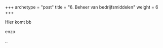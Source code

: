 +++
archetype = "post"
title = "6. Beheer van bedrijfsmiddelen"
weight = 6
+++

Hier komt bb


enzo


..
